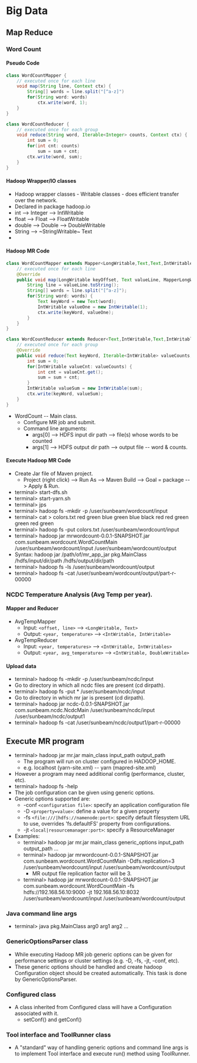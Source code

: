 # Big Data

## Map Reduce

### Word Count

#### Pseudo Code

```Java
class WordCountMapper {
	// executed once for each line
	void map(String line, Context ctx) {
		String[] words = line.split("[^a-z]")
		for(String word: words)
			ctx.write(word, 1);
	}
}
```

```Java
class WordCountReducer {
	// executed once for each group
	void reduce(String word, Iterable<Integer> counts, Context ctx) {
		int sum = 0;
		for(int cnt: counts)
			sum = sum + cnt;
		ctx.write(word, sum);
	}	
}
```

#### Hadoop Wrapper/IO classes
* Hadoop wrapper classes - Writable classes - does efficient transfer over the network.
* Declared in package hadoop.io
* int --> Integer --> IntWritable
* float --> Float --> FloatWritable
* double --> Double --> DoubleWritable
* String --> ~StringWritable~ Text
* 

#### Hadoop MR Code

```Java
class WordCountMapper extends Mapper<LongWritable,Text,Text,IntWritable> {
	// executed once for each line
	@Override
	public void map(LongWritable keyOffset, Text valueLine, MapperLongWritable,Text,Text,IntWritable>.Context ctx) {
		String line = valueLine.toString();
		String[] words = line.split("[^a-z]");
		for(String word: words) {
			Text keyWord = new Text(word);
			IntWritable valueOne = new IntWritable(1);
			ctx.write(keyWord, valueOne);
		}
	}
}
```

```Java
class WordCountReducer extends Reducer<Text,IntWritable,Text,IntWritable> {
	// executed once for each group
	@Override
	public void reduce(Text keyWord, Iterable<IntWritable> valueCounts, Reducer<Text,IntWritable,Text,IntWritable>.Context ctx) {
		int sum = 0;
		for(IntWritable valueCnt: valueCounts) {
			int cnt = valueCnt.get();
			sum = sum + cnt;
		}
		IntWritable valueSum = new IntWritable(sum);
		ctx.write(keyWord, valueSum);
	}	
}
```

* WordCount -- Main class.
	* Configure MR job and submit.
	* Command line arguments:
		* args[0] --> HDFS input dir path --> file(s) whose words to be counted
		* args[1] --> HDFS output dir path --> output file -- word & counts.

#### Execute Hadoop MR Code
* Create Jar file of Maven project.
	* Project (right click) --> Run As --> Maven Build --> Goal = package --> Apply & Run.
* terminal> start-dfs.sh
* terminal> start-yarn.sh
* terminal> jps
* terminal> hadoop fs -mkdir -p /user/sunbeam/wordcount/input
* terminal> cat > colors.txt
red green blue
green blue black
red red green
green red green
* terminal> hadoop fs -put colors.txt /user/sunbeam/wordcount/input
* terminal> hadoop jar mrwordcount-0.0.1-SNAPSHOT.jar com.sunbeam.wordcount.WordCountMain /user/sunbeam/wordcount/input /user/sunbeam/wordcount/output
* Syntax:  hadoop jar /path/of/mr_app_jar pkg.MainClass /hdfs/input/dir/path /hdfs/output/dir/path
* terminal> hadoop fs -ls /user/sunbeam/wordcount/output
* terminal> hadoop fs -cat /user/sunbeam/wordcount/output/part-r-00000

### NCDC Temperature Analysis (Avg Temp per year).

#### Mapper and Reducer
* AvgTempMapper
	* Input: `<offset, line>` --> `<LongWritable, Text>`
	* Output: `<year, temperature>` --> `<IntWritable, IntWritable>`
* AvgTempReducer
	* Input: `<year, temperatures>` --> `<IntWritable, IntWritables>`
	* Output: `<year, avg_temperature>` --> `<IntWritable, DoubleWritable>`

#### Upload data
* terminal> hadoop fs -mkdir -p /user/sunbeam/ncdc/input
* Go to directory in which all ncdc files are present (cd dirpath).
* terminal> hadoop fs -put * /user/sunbeam/ncdc/input
* Go to directory in which mr jar is present (cd dirpath).
* terminal> hadoop jar ncdc-0.0.1-SNAPSHOT.jar com.sunbeam.ncdc.NcdcMain /user/sunbeam/ncdc/input /user/sunbeam/ncdc/output1
* terminal> hadoop fs -cat /user/sunbeam/ncdc/output1/part-r-00000

## Execute MR program
* terminal> hadoop jar mr.jar main_class input_path output_path
	* The program will run on cluster configured in HADOOP_HOME.
	* e.g. localhost (yarn-site.xml) -- yarn (mapred-site.xml)
* However a program may need additional config (performance, cluster, etc).
* terminal> hadoop fs -help
* The job configuration can be given using generic options.
* Generic options supported are:
	* -conf `<configuration file>`: specify an application configuration file
	* -D `<property=value>`: define a value for a given property
	* -fs `<file:///|hdfs://namenode:port>`: specify default filesystem URL to use, overrides 'fs.defaultFS' property from configurations.
	* -jt `<local|resourcemanager:port>`: specify a ResourceManager
* Examples:
	* terminal> hadoop jar mr.jar main_class generic_options input_path output_path ...
	* terminal> hadoop jar mrwordcount-0.0.1-SNAPSHOT.jar com.sunbeam.wordcount.WordCountMain -Ddfs.replication=3 /user/sunbeam/wordcount/input /user/sunbeam/wordcount/output
		* MR output file replication factor will be 3.
	* terminal> hadoop jar mrwordcount-0.0.1-SNAPSHOT.jar com.sunbeam.wordcount.WordCountMain -fs hdfs://192.168.56.10:9000 -jt 192.168.56.10:8032 /user/sunbeam/wordcount/input /user/sunbeam/wordcount/output

### Java command line args
* terminal> java pkg.MainClass arg0 arg1 arg2 ...

### GenericOptionsParser class
* While executing Hadoop MR job generic options can be given for performance settings or cluster settings (e.g. -D, -fs, -jt, -conf, etc).
* These generic options should be handled and create hadoop Configuration object should be created automatically. This task is done by GenericOptionsParser.

### Configured class
* A class inherited from Configured class will have a Configuration associated with it.
	* setConf() and getConf()

### Tool interface and ToolRunner class
* A "standard" way of handling generic options and command line args is to implement Tool interface and execute run() method using ToolRunner.